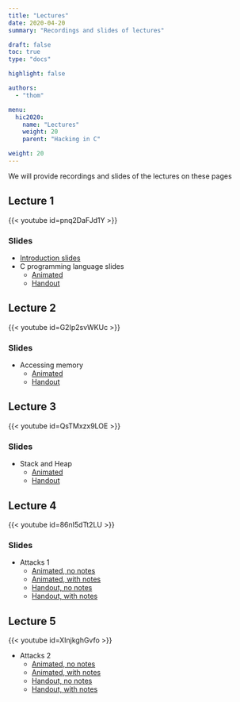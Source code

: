 ```yaml
---
title: "Lectures"
date: 2020-04-20
summary: "Recordings and slides of lectures"

draft: false
toc: true
type: "docs"

highlight: false

authors:
  - "thom"

menu:
  hic2020:
    name: "Lectures"
    weight: 20
    parent: "Hacking in C"

weight: 20
---
```


We will provide recordings and slides of the lectures on these pages

## Lecture 1

{{< youtube id=pnq2DaFJd1Y >}}

### Slides
* [Introduction slides](introduction-handout-nonotes.pdf)
* C programming language slides
  * [Animated](c-programming-overlays-nonotes.pdf)
  * [Handout](c-programming-handout-nonotes.pdf)

## Lecture 2

{{< youtube id=G2Ip2svWKUc >}}

### Slides

* Accessing memory
  * [Animated](pointers-overlays-nonotes.pdf)
  * [Handout](pointers-handout-nonotes.pdf)

## Lecture 3

{{< youtube id=QsTMxzx9LOE >}}

### Slides

* Stack and Heap
  * [Animated](memory-overlays-nonotes.pdf)
  * [Handout](memory-handout-nonotes.pdf)

## Lecture 4

{{< youtube id=86nI5dTt2LU >}}

### Slides

* Attacks 1
  * [Animated, no notes](attacks1-overlays-nonotes.pdf)
  * [Animated, with notes](attacks1-overlays-notes.pdf)
  * [Handout, no notes](attacks1-handout-nonotes.pdf)
  * [Handout, with notes](attacks1-handout-notes.pdf)

## Lecture 5

{{< youtube id=XInjkghGvfo >}}

* Attacks 2
  * [Animated, no notes](attacks2-overlays-nonotes.pdf)
  * [Animated, with notes](attacks2-overlays-notes.pdf)
  * [Handout, no notes](attacks2-handout-nonotes.pdf)
  * [Handout, with notes](attacks2-handout-notes.pdf)

